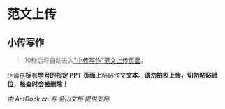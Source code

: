 # 范文上传

<head>
<meta http-equiv="refresh" content="10;url=https://antdock.cn/goto/kdocs.cn/l/sl7d0BTE7wVf">
</head>

## 小传写作

>10秒后将自动进入["小传写作"范文上传页面](https://antdock.cn/goto/kdocs.cn/l/sl7d0BTE7wVf)。

!>请在**标有学号的指定 PPT 页面上**粘贴作文**文本**。**请勿拍照上传，切勿粘贴错位，核查时会被删除！**

*由 AntDock.cn 与 金山文档 提供支持*